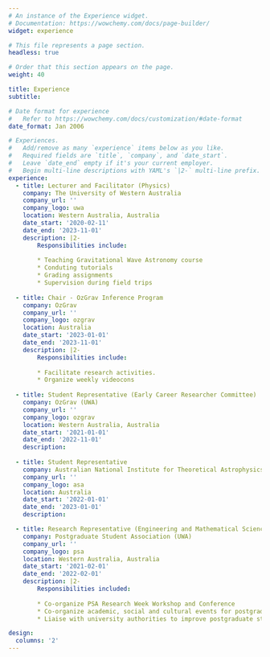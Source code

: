 ```yaml
---
# An instance of the Experience widget.
# Documentation: https://wowchemy.com/docs/page-builder/
widget: experience

# This file represents a page section.
headless: true

# Order that this section appears on the page.
weight: 40

title: Experience
subtitle:

# Date format for experience
#   Refer to https://wowchemy.com/docs/customization/#date-format
date_format: Jan 2006

# Experiences.
#   Add/remove as many `experience` items below as you like.
#   Required fields are `title`, `company`, and `date_start`.
#   Leave `date_end` empty if it's your current employer.
#   Begin multi-line descriptions with YAML's `|2-` multi-line prefix.
experience:
  - title: Lecturer and Facilitator (Physics)
    company: The University of Western Australia
    company_url: ''
    company_logo: uwa
    location: Western Australia, Australia
    date_start: '2020-02-11'
    date_end: '2023-11-01'
    description: |2-
        Responsibilities include:
        
        * Teaching Gravitational Wave Astronomy course
        * Conduting tutorials
        * Grading assignments
        * Supervision during field trips
        
  - title: Chair - OzGrav Inference Program
    company: OzGrav
    company_url: ''
    company_logo: ozgrav
    location: Australia
    date_start: '2023-01-01'
    date_end: '2023-11-01'
    description: |2-
        Responsibilities include:
        
        * Facilitate research activities.
        * Organize weekly videocons
  
  - title: Student Representative (Early Career Researcher Committee)
    company: OzGrav (UWA)
    company_url: ''
    company_logo: ozgrav
    location: Western Australia, Australia
    date_start: '2021-01-01'
    date_end: '2022-11-01'
    description:
    
  - title: Student Representative
    company: Australian National Institute for Theoretical Astrophysics (ANITA)
    company_url: ''
    company_logo: asa
    location: Australia
    date_start: '2022-01-01'
    date_end: '2023-01-01'
    description:

  - title: Research Representative (Engineering and Mathematical Sciences)
    company: Postgraduate Student Association (UWA)
    company_url: ''
    company_logo: psa
    location: Western Australia, Australia
    date_start: '2021-02-01'
    date_end: '2022-02-01'
    description: |2-
        Responsibilities included:
        
        * Co-organize PSA Research Week Workshop and Conference
        * Co-organize academic, social and cultural events for postgraduate students
        * Liaise with university authorities to improve postgraduate student experience

design:
  columns: '2'
---
```

